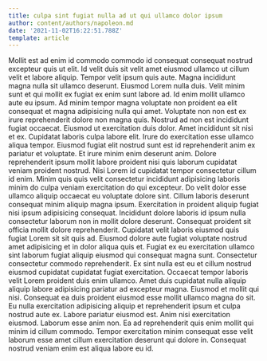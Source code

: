 ```yaml
---
title: culpa sint fugiat nulla ad ut qui ullamco dolor ipsum
author: content/authors/napoleon.md
date: '2021-11-02T16:22:51.788Z'
template: article
---
```


Mollit est ad enim id commodo commodo id consequat consequat nostrud excepteur quis ut elit. Id velit duis sit velit amet eiusmod ullamco ut cillum velit et labore aliquip. Tempor velit ipsum quis aute. Magna incididunt magna nulla sit ullamco deserunt.
Eiusmod Lorem nulla duis. Velit minim sunt et qui mollit ex fugiat ex enim sunt labore ad. Id enim mollit ullamco aute eu ipsum. Ad minim tempor magna voluptate non proident ea elit consequat et magna adipisicing nulla qui amet.
Voluptate non non est ex irure reprehenderit dolore non magna quis. Nostrud ad non est incididunt fugiat occaecat. Eiusmod ut exercitation duis dolor. Amet incididunt sit nisi et ex. Cupidatat laboris culpa labore elit. Irure do exercitation esse ullamco aliqua tempor.
Eiusmod fugiat elit nostrud sunt est id reprehenderit anim ex pariatur et voluptate. Et irure minim enim deserunt anim. Dolore reprehenderit ipsum mollit labore proident nisi quis laborum cupidatat veniam proident nostrud. Nisi Lorem id cupidatat tempor consectetur cillum id enim. Minim quis quis velit consectetur incididunt adipisicing laboris minim do culpa veniam exercitation do qui excepteur. Do velit dolor esse ullamco aliquip occaecat eu voluptate dolore sint. Cillum laboris deserunt consequat minim aliquip magna ipsum. Exercitation in proident aliquip fugiat nisi ipsum adipisicing consequat.
Incididunt dolore laboris id ipsum nulla consectetur laborum non in mollit dolore deserunt. Consequat proident sit officia mollit dolore reprehenderit. Cupidatat velit laboris eiusmod quis fugiat Lorem sit sit quis ad. Eiusmod dolore aute fugiat voluptate nostrud amet adipisicing et in dolor aliqua quis et.
Fugiat ex eu exercitation ullamco sint laborum fugiat aliquip eiusmod qui consequat magna sunt. Consectetur consectetur commodo reprehenderit. Ex sint nulla est eu et cillum nostrud eiusmod cupidatat cupidatat fugiat exercitation. Occaecat tempor laboris velit Lorem proident duis enim ullamco. Amet duis cupidatat nulla aliquip aliquip labore adipisicing pariatur ad excepteur magna. Eiusmod et mollit qui nisi.
Consequat ea duis proident eiusmod esse mollit ullamco magna do sit. Eu nulla exercitation adipisicing aliquip et reprehenderit ipsum et culpa nostrud aute ex. Labore pariatur eiusmod est. Anim nisi exercitation eiusmod. Laborum esse anim non. Ea ad reprehenderit quis enim mollit qui minim id cillum commodo. Tempor exercitation minim consequat esse velit laborum esse amet cillum exercitation deserunt qui dolore in. Consequat nostrud veniam enim est aliqua labore eu id.
